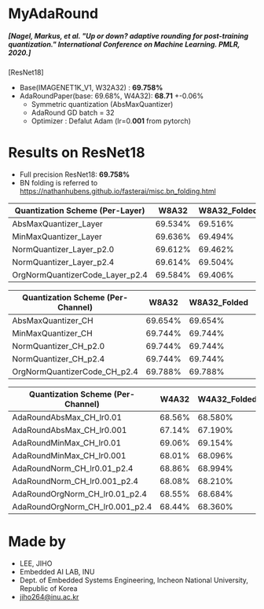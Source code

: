 # MyAdaRound
##### [Nagel, Markus, et al. "Up or down? adaptive rounding for post-training quantization." International Conference on Machine Learning. PMLR, 2020.]


[ResNet18]
 - Base(IMAGENET1K_V1, W32A32) : **69.758%**
 - AdaRoundPaper(base: 69.68%, W4A32): **68.71** +-0.06%
   - Symmetric quantization (AbsMaxQuantizer)
   - AdaRound GD batch = 32
   - Optimizer : Defalut Adam (lr=0.**001** from pytorch)
    
# Results on ResNet18 
- Full precision ResNet18: **69.758%**
- BN folding is referred to https://nathanhubens.github.io/fasterai/misc.bn_folding.html
 
| Quantization Scheme (Per-Layer) | W8A32   | W8A32_Folded | W4A32   | W4A32_Folded |
| ------------------------------- | ------- | ------------ | ------- | ------------ |
| AbsMaxQuantizer_Layer           | 69.534% | 69.516%      | 0.762%  | 0.246%       |
| MinMaxQuantizer_Layer           | 69.636% | 69.494%      | 1.926%  | 0.284%       |
| NormQuantizer_Layer_p2.0        | 69.612% | 69.462%      | 48.322% | 24.248%      |
| NormQuantizer_Layer_p2.4        | 69.614% | 69.504%      | 51.396% | 21.970%      |
| OrgNormQuantizerCode_Layer_p2.4 | 69.584% | 69.406%      | 51.054% | 27.032%      |

| Quantization Scheme (Per-Channel) | W8A32   | W8A32_Folded | W4A32   | W4A32_Folded |
| --------------------------------- | ------- | ------------ | ------- | ------------ |
| AbsMaxQuantizer_CH                | 69.654% | 69.654%      | 50.348% | 51.232%      |
| MinMaxQuantizer_CH                | 69.744% | 69.744%      | 58.242% | 58.236%      |
| NormQuantizer_CH_p2.0             | 69.744% | 69.744%      | 58.114% | 58.296%      |
| NormQuantizer_CH_p2.4             | 69.744% | 69.744%      | 60.836% | 59.864%      |
| OrgNormQuantizerCode_CH_p2.4      | 69.788% | 69.788%      | 57.606% | 57.606%      |

| Quantization Scheme (Per-Channel) | W4A32  | W4A32_Folded | W4A8 | W4A8_Folded | W4A4 | W4A4_Folded |
| --------------------------------- | ------ | ------------ | ---- | ----------- | ---- | ----------- |
| AdaRoundAbsMax_CH_lr0.01          | 68.56% | 68.580%      |      |             |      |             |
| AdaRoundAbsMax_CH_lr0.001         | 67.14% | 67.190%      |      |             |      |             |
| AdaRoundMinMax_CH_lr0.01          | 69.06% | 69.154%      |      | 68.994%     |      |             |
| AdaRoundMinMax_CH_lr0.001         | 68.01% | 68.096%      |      |             |      |             |
| AdaRoundNorm_CH_lr0.01_p2.4       | 68.86% | 68.994%      |      |             |      |             |
| AdaRoundNorm_CH_lr0.001_p2.4      | 68.08% | 68.210%      |      |             |      |             |
| AdaRoundOrgNorm_CH_lr0.01_p2.4    | 68.55% | 68.684%      |      |             |      |             |
| AdaRoundOrgNorm_CH_lr0.001_p2.4   | 68.44% | 68.360%      |      |             |      |             |


# Made by
- LEE, JIHO
- Embedded AI LAB, INU 
- Dept. of Embedded Systems Engineering, Incheon National University, Republic of Korea
- jiho264@inu.ac.kr  
